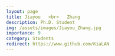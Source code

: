 ```yaml
---
layout: page
title: Jiayou   <br>   Zhang
description: Ph.D. Student
img: /assets/images/Jiayou_Zhang.jpg
importance: 9
category: Students
redirect: https://www.github.com/KiaLAN
---
```

